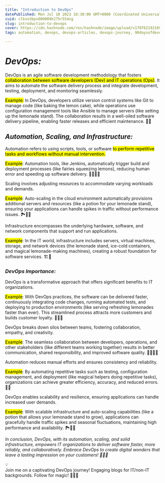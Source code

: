 ```yaml
---
title: "Introduction to DevOps"
datePublished: Mon Jul 10 2023 18:30:00 GMT+0000 (Coordinated Universal Time)
cuid: clkso3bpx000009k275r554xg
slug: introduction-to-devops
cover: https://cdn.hashnode.com/res/hashnode/image/upload/v1707621921697/cda05ef1-569c-4526-b487-7773c60d2465.png
tags: automation, devops, devops-articles, devops-journey, 90daysofdevops, trainwithshubham, devopscommunity

---
```


# *DevOps:*

DevOps is an agile software development methodology that fosters <mark>collaboration between software developers (Dev) and IT operations (Ops)</mark>. It aims to automate the software delivery process and integrate development, testing, deployment, and monitoring seamlessly.

<mark>Example:</mark> In DevOps, developers utilize version control systems like Git to manage code (like baking the lemon cake), while operations use configuration management tools like Ansible to manage servers (like setting up the lemonade stand). The collaboration results in a well-oiled software delivery pipeline, enabling faster releases and efficient maintenance. 🏰🧁

## ***Automation, Scaling, and Infrastructure:***

Automation refers to using scripts, tools, or software <mark>to perform repetitive tasks and workflows without manual intervention.</mark>

<mark>Example</mark>: Automation tools, like Jenkins, automatically trigger build and deployment processes (like fairies squeezing lemons), reducing human error and speeding up software delivery. 🧚‍♂️🍋✨

Scaling involves adjusting resources to accommodate varying workloads and demands.

<mark>Example</mark>: Auto-scaling in the cloud environment automatically provisions additional servers and resources (like a potion for your lemonade stand), ensuring your applications can handle spikes in traffic without performance issues. 🏞️🥤🌈

Infrastructure encompasses the underlying hardware, software, and network components that support and run applications.

<mark>Example</mark>: In the IT world, infrastructure includes servers, virtual machines, storage, and network devices (the lemonade stand, ice-cold containers, and magical lemonade-making machines), creating a robust foundation for software services. 🏗️🍋

### ***DevOps Importance:***

DevOps is a transformative approach that offers significant benefits to IT organizations.

<mark>Example</mark>: With DevOps practices, the software can be delivered faster, continuously integrating code changes, running automated tests, and deploying to production environments (like serving refreshing lemonades faster than ever). This streamlined process attracts more customers and builds customer loyalty. 🚀🍹🏰

DevOps breaks down silos between teams, fostering collaboration, empathy, and creativity.

<mark>Example</mark>: The seamless collaboration between developers, operations, and other stakeholders (like different teams working together) results in better communication, shared responsibility, and improved software quality. 🤝🌟🧙‍♀️

Automation reduces manual efforts and ensures consistency and reliability.

<mark>Example</mark>: By automating repetitive tasks such as testing, configuration management, and deployment (like magical helpers doing repetitive tasks), organizations can achieve greater efficiency, accuracy, and reduced errors. 🤖✨

DevOps enables scalability and resilience, ensuring applications can handle increased user demands.

<mark>Example</mark>: With scalable infrastructure and auto-scaling capabilities (like a potion that allows your lemonade stand to grow), applications can gracefully handle traffic spikes and seasonal fluctuations, maintaining high performance and availability. 🏞️🥤🌌

*In conclusion, DevOps, with its automation, scaling, and solid infrastructure, empowers IT organizations to deliver software faster, more reliably, and collaboratively. Embrace DevOps to create digital wonders that leave a lasting impression on your customers! 🌟🚀✨*

<div data-node-type="callout">
<div data-node-type="callout-emoji">💡</div>
<div data-node-type="callout-text">Join me on a captivating DevOps journey! Engaging blogs for IT/non-IT backgrounds. Follow for magic! 🌟🚀✨</div>
</div>